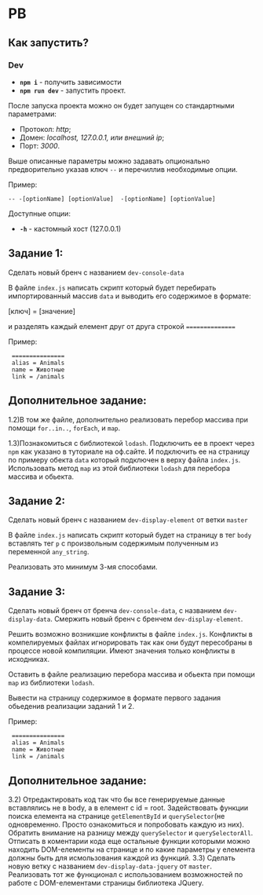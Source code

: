 # PB #

## Как запустить?

### Dev
* **`npm i`** - получить зависимости
* **`npm run dev`** - запустить проект.

После запуска проекта можно он будет запущен со стандартными параметрами: 

* Протокол: *http*;
* Домен: *localhost, 127.0.0.1, или внешний ip*;
* Порт: *3000*.

Выше описанные параметры можно задавать опционально предворительно указав ключ `--` и перечиллив необходимые опции.

Пример:

`-- -[optionName] [optionValue]  -[optionName] [optionValue]`

Доступные опции:

* **`-h`** - кастомный хост (127.0.0.1)


## Задание 1:

Сделать новый бренч с названием `dev-console-data`

В файле `index.js` написать скрипт который будет перебирать импортированный массив `data` и выводить его содержимое в формате:

[ключ] = [значение]

и разделять каждый елемент друг от друга строкой `==============`

Пример:

```
 ===============
 alias = Animals
 name = Животные
 link = /animals
```

## Дополнительное задание:

1.2)В том же файле, дополнительно реализовать перебор массива при помощи `for..in..`, `forEach`, и `map`.

1.3)Познакомиться с библиотекой `lodash`. Подключить ее в проект через `npm` как указано в туториале на оф.сайте. И подключить ее на страницу по примеру обекта `data` который подключен в верху файла `index.js`. Использовать метод `map` из этой библиотеки `lodash` для перебора массива и обьекта.


## Задание 2:

Сделать новый бренч с названием `dev-display-element` от ветки `master`

В файле `index.js` написать скрипт который будет на страницу в тег `body` вставлять тег `p` с произвольным содержимым полученным из переменной `any_string`.

Реализовать это минимум 3-мя способами.

## Задание 3:

Сделать новый бренч от бренча `dev-console-data`, c названием `dev-display-data`. Смержить новый бренч с бренчем `dev-display-element`.

Решить возможно возникшие конфликты в файле `index.js`. Конфликты в компелируемых файлах игнорировать так как они будут пересобраны в процессе новой компиляции. Имеют значения только конфликты в исходниках.

Оставить в файле реализацию перебора массива и обьекта при помощи `map` из библиотеки `lodash`.

Вывести на страницу содержимое в формате первого задания обьеденив реализации заданий 1 и 2.

Пример:

```
 ===============
 alias = Animals
 name = Животные
 link = /animals
```

## Дополнительное задание:

3.2) Отредактировать код так что бы все генерируемые данные вставлялись не в body, а в елемент с id = root. Задействовать функции поиска елемента на странице `getElementById` и `querySelector`(не одновременно. Просто ознакомиться и попробовать каждую из них). Обратить внимание на разницу между `querySelector` и `querySelectorAll`. Отписать в коментарии кода еще остальные функции которыми можно находить DOM-елементы на странице и по какие параметры у елемента должны быть для исмользования каждой из функций.
3.3) Сделать новую ветку с названием `dev-display-data-jquery` от `master`. Реализовать тот же функционал с использованием возможностей по работе с DOM-елементами страницы библиотека JQuery.
